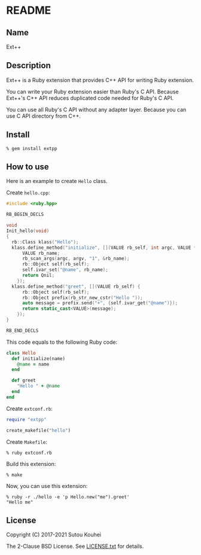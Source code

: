 # README

## Name

Ext++

## Description

Ext++ is a Ruby extension that provides C++ API for writing Ruby extension.

You can write your Ruby extension easier than Ruby's C API. Because
Ext++'s C++ API reduces duplicated code needed for Ruby's C API.

You can use all Ruby's C API without any adapter layer. Because you
can use C API directory from C++.

## Install

```console
% gem install extpp
```

## How to use

Here is an example to create `Hello` class.

Create `hello.cpp`:

```c++
#include <ruby.hpp>

RB_BEGIN_DECLS

void
Init_hello(void)
{
  rb::Class klass("Hello");
  klass.define_method("initialize", [](VALUE rb_self, int argc, VALUE *argv) {
      VALUE rb_name;
      rb_scan_args(argc, argv, "1", &rb_name);
      rb::Object self(rb_self);
      self.ivar_set("@name", rb_name);
      return Qnil;
    });
  klass.define_method("greet", [](VALUE rb_self) {
      rb::Object self(rb_self);
      rb::Object prefix(rb_str_new_cstr("Hello "));
      auto message = prefix.send("+", {self.ivar_get("@name")});
      return static_cast<VALUE>(message);
    });
}

RB_END_DECLS
```

This code equals to the following Ruby code:

```ruby
class Hello
  def initialize(name)
    @name = name
  end

  def greet
    "Hello " + @name
  end
end
```

Create `extconf.rb`:

```ruby
require "extpp"

create_makefile("hello")
```

Create `Makefile`:

```console
% ruby extconf.rb
```

Build this extension:

```console
% make
```

Now, you can use this extension:

```console
% ruby -r ./hello -e 'p Hello.new("me").greet'
"Hello me"
```

## License

Copyright (C) 2017-2021 Sutou Kouhei

The 2-Clause BSD License. See [LICENSE.txt](LICENSE.txt) for details.
